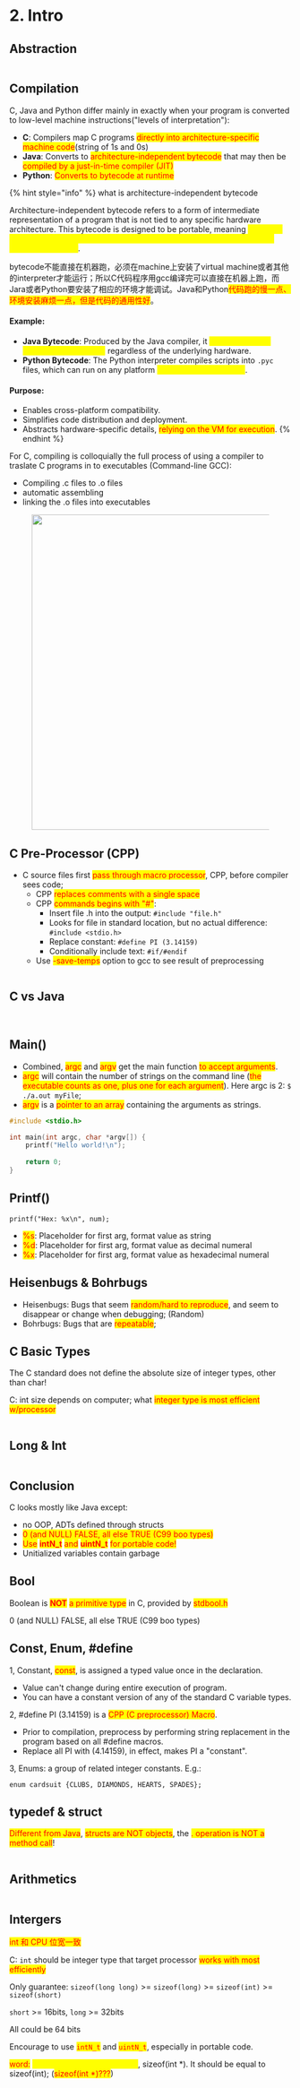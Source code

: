 # 2. Intro

## Abstraction

<figure><img src=".gitbook/assets/image (40).png" alt=""><figcaption></figcaption></figure>

## Compilation

C, Java and Python differ mainly in exactly when your program is converted to low-level machine instructions("levels of interpretation"):&#x20;

* **C**: Compilers map C programs <mark style="color:red;">directly into architecture-specific machine code</mark>(string of 1s and 0s)
* **Java**: Converts to <mark style="color:red;">architecture-independent bytecode</mark> that may then be <mark style="color:red;">compiled by a just-in-time compiler (JIT)</mark>
* **Python**: <mark style="color:red;">Converts to bytecode at runtime</mark>

{% hint style="info" %}
what is architecture-independent bytecode



Architecture-independent bytecode refers to a form of intermediate representation of a program that is not tied to any specific hardware architecture. This bytecode is designed to be portable, meaning <mark style="color:yellow;">it can run on any machine or platform equipped with a compatible virtual machine (VM) or interpreter</mark>.&#x20;

bytecode不能直接在机器跑，必须在machine上安装了virtual machine或者其他的interpreter才能运行；所以C代码程序用gcc编译完可以直接在机器上跑，而Jara或者Python要安装了相应的环境才能调试。Java和Python<mark style="color:red;">代码跑的慢一点、环境安装麻烦一点，但是代码的通用性好</mark>。

#### Example:

* **Java Bytecode**: Produced by the Java compiler, it <mark style="color:yellow;">runs on the Java Virtual Machine (JVM)</mark> regardless of the underlying hardware.
* **Python Bytecode**: The Python interpreter compiles scripts into `.pyc` files, which can run on any platform <mark style="color:yellow;">with the Python runtime</mark>.

#### Purpose:

* Enables cross-platform compatibility.
* Simplifies code distribution and deployment.
* Abstracts hardware-specific details, <mark style="color:red;">relying on the VM for execution</mark>.
{% endhint %}

For C, compiling is colloquially the full process of using a compiler to traslate C programs in to executables (Command-line GCC):

* Compiling .c files to .o files
* automatic assembling
* linking the .o files into executables

<figure><img src=".gitbook/assets/image (41).png" alt="" width="563"><figcaption></figcaption></figure>

## C Pre-Processor (CPP)

* C source files first <mark style="color:red;">pass through macro processor</mark>, CPP, before compiler sees code;
  * CPP <mark style="color:red;">replaces comments with a single space</mark>
  * CPP <mark style="color:red;">commands begins with "#"</mark>:
    * Insert file .h into the output: `#include "file.h"`
    * Looks for file in standard location, but no actual difference: `#include <stdio.h>`
    * Replace constant: `#define PI (3.14159)`
    * Conditionally include text: `#if/#endif`
  * Use <mark style="color:red;">-save-temps</mark> option to gcc to see result of preprocessing

<figure><img src=".gitbook/assets/image (42).png" alt=""><figcaption></figcaption></figure>

## C vs Java

<figure><img src=".gitbook/assets/image (43).png" alt=""><figcaption></figcaption></figure>

<figure><img src=".gitbook/assets/image (44).png" alt=""><figcaption></figcaption></figure>

## Main()

* Combined, <mark style="color:red;">argc</mark> and <mark style="color:red;">argv</mark> get the main function <mark style="color:red;">to accept arguments</mark>.
* <mark style="color:red;">argc</mark> will contain the number of strings on the command line (<mark style="color:red;">the executable counts as one, plus one for each argument</mark>). Here argc is 2: `$ ./a.out myFile`;
* <mark style="color:red;">argv</mark> is a <mark style="color:red;">pointer to an array</mark> containing the arguments as strings.

```c
#include <stdio.h>

int main(int argc, char *argv[]) {
    printf("Hello world!\n");
    
    return 0;
}
```

## Printf()

`printf("Hex: %x\n", num);`

* <mark style="color:red;">%s</mark>: Placeholder for first arg, format value as string
* <mark style="color:red;">%d</mark>: Placeholder for first arg, format value as decimal numeral
* <mark style="color:red;">%x</mark>: Placeholder for first arg, format value as hexadecimal numeral

## Heisenbugs & Bohrbugs

* Heisenbugs: Bugs that seem <mark style="color:red;">random/hard to reproduce</mark>, and seem to disappear or change when debugging; (Random)
* Bohrbugs: Bugs that are <mark style="color:red;">repeatable</mark>;

## C Basic Types

The C standard does not define the absolute size of integer types, other than char!

C: int size depends on computer; what <mark style="color:red;">integer type is most efficient w/processor</mark>

<figure><img src=".gitbook/assets/image (45).png" alt=""><figcaption></figcaption></figure>

## Long & Int

<figure><img src=".gitbook/assets/image (3).png" alt=""><figcaption></figcaption></figure>

## Conclusion

C looks mostly like Java except:

* no OOP, ADTs defined through structs
* <mark style="color:red;">0 (and NULL) FALSE, all else TRUE (C99 boo types)</mark>
* <mark style="color:red;">Use</mark> <mark style="color:red;"></mark><mark style="color:red;">**intN\_t**</mark> <mark style="color:red;"></mark><mark style="color:red;">and</mark> <mark style="color:red;"></mark><mark style="color:red;">**uintN\_t**</mark> <mark style="color:red;"></mark><mark style="color:red;">for portable code!</mark>
* Unitialized variables contain garbage

## Bool

Boolean is <mark style="color:red;">**NOT**</mark> <mark style="color:red;"></mark><mark style="color:red;">a primitive type</mark> in C, provided by <mark style="color:red;">stdbool.h</mark>

0 (and NULL) FALSE, all else TRUE (C99 boo types)

## Const, Enum, #define

1, Constant, <mark style="color:red;">const</mark>, is assigned a typed value once in the declaration.

* Value can't change during entire execution of program.
* You can have a constant version of any of the standard C variable types.

2, #define PI (3.14159) is a <mark style="color:red;">CPP (C preprocessor) Macro</mark>.

* Prior to compilation, preprocess by performing string replacement in the program based on all #define macros.
* Replace all PI with (4.14159), in effect, makes PI a "constant".

3, Enums: a group of related integer constants. E.g.:&#x20;

`enum cardsuit {CLUBS, DIAMONDS, HEARTS, SPADES};`

## typedef & struct

<mark style="color:red;">Different from Java</mark>, <mark style="color:red;">structs are NOT objects</mark>, the <mark style="color:red;">. operation is NOT a method call</mark>!

<figure><img src=".gitbook/assets/image (46).png" alt=""><figcaption></figcaption></figure>

## Arithmetics

<figure><img src=".gitbook/assets/image (92).png" alt=""><figcaption></figcaption></figure>

## Intergers

<mark style="color:red;">int 和 CPU 位宽一致</mark>

C: `int` should be integer type that target processor <mark style="color:red;">works with most efficiently</mark>

Only guarantee: `sizeof(long long)` >= `sizeof(long)` >= `sizeof(int)` >= `sizeof(short)`

`short` >= 16bits, `long` >= 32bits

All could be 64 bits

Encourage to use <mark style="color:red;">`intN_t`</mark> and <mark style="color:red;">`uintN_t`</mark>, especially in portable code.

<mark style="color:red;">word:</mark> <mark style="color:yellow;">number of bits in an address</mark>, sizeof(int \*). It should be equal to sizeof(int); (<mark style="color:red;">sizeof(int \*)???</mark>)

<figure><img src=".gitbook/assets/image (48).png" alt=""><figcaption></figcaption></figure>

